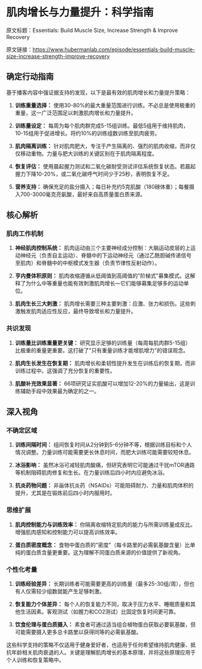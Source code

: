 # 肌肉增长与力量提升：科学指南

原文标题：Essentials: Build Muscle Size, Increase Strength & Improve Recovery

原文链接：https://www.hubermanlab.com/episode/essentials-build-muscle-size-increase-strength-improve-recovery

<YouTube videoId="jgaoLdS82vw" />


## 确定行动指南

基于播客内容中强证据支持的发现，以下是最有效的肌肉增长和力量提升策略：

1. **训练重量选择：** 使用30-80%的最大重量范围进行训练。不必总是使用极重的重量，这一广泛范围足以刺激肌肉增长和力量提升。

2. **训练量设定：** 每周为每个肌肉群完成5-15组训练。最低5组用于维持肌肉，10-15组用于促进增长。将约10%的训练组数训练至肌肉疲劳。

3. **肌肉隔离训练：** 针对肌肉肥大，专注于产生隔离的、强烈的肌肉收缩，而非仅仅移动重物。力量与肥大训练的关键区别在于肌肉隔离程度。

4. **恢复评估：** 使用晨起握力测试和二氧化碳耐受测试评估系统恢复状态。若晨起握力下降10-20%，或二氧化碳呼气时间少于25秒，表明恢复不足。

5. **营养支持：** 确保充足的盐分摄入；每日补充约5克肌酸（180磅体重）；每餐摄入700-3000毫克亮氨酸，最好来自高质量蛋白质来源。

## 核心解析

### 肌肉工作机制

1. **神经肌肉控制系统：** 肌肉运动由三个主要神经成分控制：大脑运动皮层的上运动神经元（负责自主运动）、脊髓中的下运动神经元（通过乙酰胆碱传递信号至肌肉）和脊髓中的中枢模式发生器（负责节律性反射动作）。

2. **亨内曼体积原则：** 肌肉收缩遵循从低阈值到高阈值的"阶梯式"募集模式。这解释了为什么中等重量也能有效刺激肌肉增长—它们能够募集足够多的运动单位。

3. **肌肉生长三大刺激：** 肌肉增长需要三种主要刺激：应激、张力和损伤。这些刺激触发肌肉适应性反应，最终导致增长和力量提升。

### 共识发现

1. **训练量比训练重量更关键：** 研究显示足够的训练量（每周每肌肉群5-15组）比极重的重量更重要。这打破了"只有重量训练才能增肌增力"的错误观念。

2. **肌肉生长发生在恢复期：** 肌肉增长和柔韧性提升发生在训练后的恢复期，而非训练过程中。这强调了充分恢复的重要性。

3. **肌酸补充效果显著：** 66项研究证实肌酸可以增加12-20%的力量输出，这是训练辅助手段中效果最为确定的之一。

## 深入视角

### 不确定区域

1. **训练间隔时间：** 组间恢复时间从2分钟到5-6分钟不等，根据训练目标和个人情况调整。力量训练可能需要更长休息时间，而肥大训练可能需要较短休息。

2. **冰浴影响：** 虽然冰浴可减轻肌肉酸痛，但研究表明它可能通过干扰mTOR通路等机制阻碍肌肉修复和生长。在力量训练后四小时内应避免冰浴。

3. **抗炎药物问题：** 非甾体抗炎药（NSAIDs）可能阻碍耐力、力量和肌肉体积的提升，尤其是在锻炼前后四小时内服用时。

### 思维扩展

1. **肌肉控制能力与训练效率：** 你隔离收缩特定肌肉的能力与所需训练量成反比。增强肌肉感知和控制能力可以提高训练效率。

2. **蛋白质密度概念：** 食物中蛋白质的"密度"（每卡路里的必需氨基酸含量）比单纯的蛋白质含量更重要。这为理解不同蛋白质来源的价值提供了新视角。

### 个性化考量

1. **训练经验差异：** 长期训练者可能需要更高的训练量（最多25-30组/周），但也有人仅需较少组数就能产生足够刺激。

2. **恢复能力个体差异：** 每个人的恢复能力不同，取决于压力水平、睡眠质量和其他生活因素。客观测试（如握力和CO2测试）比固定恢复时间更可靠。

3. **饮食伦理与蛋白质摄入：** 素食者可通过适当组合植物蛋白获取必要氨基酸，但可能需要摄入更多总卡路里以获得同等的必需氨基酸。

这些科学支持的策略不仅适用于健身爱好者，也适用于任何希望维持肌肉健康、抵抗年龄相关肌肉衰退的人。关键是理解肌肉增长的基本原理，并将这些原理应用于个人训练和恢复策略中。
